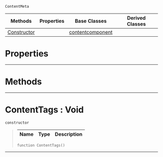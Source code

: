  `ContentMeta`

|Methods|Properties|Base Classes|Derived Classes|
|---|---|---|---|
|[ Constructor](https://plasmaengine.github.io/PlasmaDocs/Plasma1/C++/code_reference/class_reference/contenttags.md#contenttags-void)| |[contentcomponent](https://plasmaengine.github.io/PlasmaDocs/Plasma1/C++/code_reference/class_reference/contentcomponent.md)| |


 #  Properties


---  
 #  Methods


---  
 #  ContentTags : Void

 `constructor`

> 
> |Name|Type|Description|
> |---|---|---|
> ``` lang=cpp, name=Lightning
> function ContentTags()
> ``` 


---  
 

 